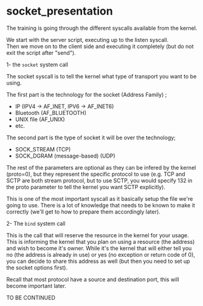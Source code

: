 # socket_presentation

The training is going through the different syscalls available from the kernel.  

We start with the server script, executing up to the listen syscall.  
Then we move on to the client side and executing it completely (but do not exit the script after "send").


1- the `socket` system call

The socket syscall is to tell the kernel what type of transport you want to be using.  

The first part is the technology for the socket (Address Family) ; 
- IP (IPV4 -> AF_INET, IPV6 -> AF_INET6)
- Bluetooth (AF_BLUETOOTH)
- UNIX file (AF_UNIX)
- etc.

The second part is the type of socket it will be over the technology;
- SOCK_STREAM (TCP)
- SOCK_DGRAM (message-based) (UDP)

The rest of the parameters are optional as they can be infered by the kernel (proto=0), but they represent the specific protocol to use (e.g. TCP and SCTP are both stream protocol, but to use SCTP, you would specify 132 in the proto parameter to tell the kernel you want SCTP explicitly).

This is one of the most important syscall as it basically setup the file we're going to use.  There is a lot of knowledge that needs to be known to make it correctly (we'll get to how to prepare them accordingly later).

2- The `bind` system call

This is the call that will reserve the resource in the kernel for your usage.  This is informing the kernel that you plan on using a resource (the address) and wish to become it's owner.  While it's the kernel that will either tell you no (the address is already in use) or yes (no exception or return code of 0), you can decide to share this address as well (but then you need to set up the socket options first).  

Recall that most protocol have a source and destination port, this will become important later.

TO BE CONTINUED
